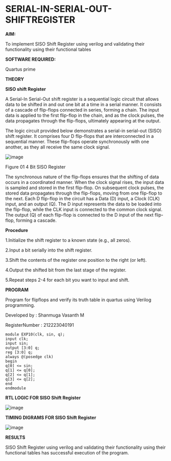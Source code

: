 # SERIAL-IN-SERIAL-OUT-SHIFTREGISTER

**AIM:**

To implement  SISO Shift Register using verilog and validating their functionality using their functional tables

**SOFTWARE REQUIRED:**

Quartus prime

**THEORY**

**SISO shift Register**

A Serial-In Serial-Out shift register is a sequential logic circuit that allows data to be shifted in and out one bit at a time in a serial manner. It consists of a cascade of flip-flops connected in series, forming a chain. The input data is applied to the first flip-flop in the chain, and as the clock pulses, the data propagates through the flip-flops, ultimately appearing at the output.

The logic circuit provided below demonstrates a serial-in serial-out (SISO) shift register. It comprises four D flip-flops that are interconnected in a sequential manner. These flip-flops operate synchronously with one another, as they all receive the same clock signal.

![image](https://github.com/naavaneetha/SERIAL-IN-SERIAL-OUT-SHIFTREGISTER/assets/154305477/e81c4072-37f9-46c6-8145-566764b74c3a)

Figure 01 4 Bit SISO Register

The synchronous nature of the flip-flops ensures that the shifting of data occurs in a coordinated manner. When the clock signal rises, the input data is sampled and stored in the first flip-flop. On subsequent clock pulses, the stored data propagates through the flip-flops, moving from one flip-flop to the next.
Each D flip-flop in the circuit has a Data (D) input, a Clock (CLK) input, and an output (Q). The D input represents the data to be loaded into the flip-flop, while the CLK input is connected to the common clock signal. The output (Q) of each flip-flop is connected to the D input of the next flip-flop, forming a cascade.

**Procedure**

1.Initialize the shift register to a known state (e.g., all zeros). 

2.Input a bit serially into the shift register. 

3.Shift the contents of the register one position to the right (or left). 

4.Output the shifted bit from the last stage of the register. 

5.Repeat steps 2-4 for each bit you want to input and shift.

**PROGRAM**

Program for flipflops and verify its truth table in quartus using Verilog programming.

Developed by : Shanmuga Vasanth M

RegisterNumber : 212223040191

```
module EXP10(clk, sin, q);
input clk;
input sin;
output [3:0] q;
reg [3:0] q;
always @(posedge clk)
begin
q[0] <= sin;
q[1] <= q[0];
q[2] <= q[1];
q[3] <= q[2];
end
endmodule
```

**RTL LOGIC FOR SISO Shift Register**

![image](https://github.com/shanmugavasanth/SERIAL-IN-SERIAL-OUT-SHIFTREGISTER/assets/144870621/cba5b1e0-d1a9-44be-8877-c17bf296ebda)

**TIMING DIGRAMS FOR SISO Shift Register**

![image](https://github.com/shanmugavasanth/SERIAL-IN-SERIAL-OUT-SHIFTREGISTER/assets/144870621/4267b784-2d37-434a-ac2f-ffa0bfe90c5d)

**RESULTS**

SISO Shift Register using verilog and validating their functionality using their functional tables has successful execution of the program.
